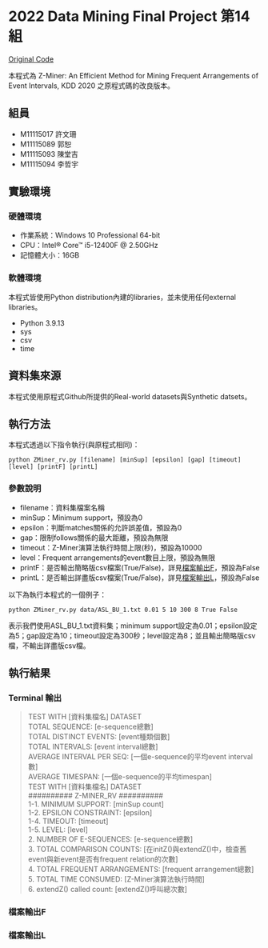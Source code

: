 # 2022 Data Mining Final Project 第14組

[Original Code](https://github.com/zedshape/zminer.git)

本程式為 Z-Miner: An Efficient Method for Mining Frequent Arrangements of Event Intervals, KDD 2020 之原程式碼的改良版本。

## 組員

* M11115017 許文珊
* M11115089 郭恕
* M11115093 陳堂吉
* M11115094 李哲宇

## 實驗環境

### 硬體環境

* 作業系統：Windows 10 Professional 64-bit
* CPU：Intel® Core™ i5-12400F @ 2.50GHz
* 記憶體大小：16GB

### 軟體環境

本程式皆使用Python distribution內建的libraries，並未使用任何external libraries。

* Python 3.9.13
* sys
* csv
* time

## 資料集來源

本程式使用原程式Github所提供的Real-world datasets與Synthetic datsets。

## 執行方法

本程式透過以下指令執行(與原程式相同)：

`python ZMiner_rv.py [filename] [minSup] [epsilon] [gap] [timeout] [level] [printF] [printL]`

### 參數說明

* filename：資料集檔案名稱
* minSup：Minimum support，預設為0
* epsilon：判斷matches關係的允許誤差值，預設為0
* gap：限制follows關係的最大距離，預設為無限
* timeout：Z-Miner演算法執行時間上限(秒)，預設為10000
* level：Frequent arrangements的event數目上限，預設為無限
* printF：是否輸出簡略版csv檔案(True/False)，詳見[檔案輸出F](#檔案輸出f)，預設為False
* printL：是否輸出詳盡版csv檔案(True/False)，詳見[檔案輸出L](#檔案輸出l)，預設為False

以下為執行本程式的一個例子：

`python ZMiner_rv.py data/ASL_BU_1.txt 0.01 5 10 300 8 True False`

表示我們使用ASL_BU_1.txt資料集；minimum support設定為0.01；epsilon設定為5；gap設定為10；timeout設定為300秒；level設定為8；並且輸出簡略版csv檔，不輸出詳盡版csv檔。

## 執行結果

### Terminal 輸出

>TEST WITH [資料集檔名] DATASET<br>
>TOTAL SEQUENCE: [e-sequence總數]<br>
>TOTAL DISTINCT EVENTS: [event種類個數]<br>
>TOTAL INTERVALS: [event interval總數]<br>
>AVERAGE INTERVAL PER SEQ: [一個e-sequence的平均event interval數]<br>
>AVERAGE TIMESPAN: [一個e-sequence的平均timespan]<br>
>TEST WITH [資料集檔名] DATASET<br>
>########## Z-MINER_RV ##########<br>
>1-1. MINIMUM SUPPORT: [minSup count]<br>
>1-2. EPSILON CONSTRAINT: [epsilon]<br>
>1-4. TIMEOUT: [timeout]<br>
>1-5. LEVEL: [level]<br>
>2. NUMBER OF E-SEQUENCES: [e-sequence總數]<br>
>3. TOTAL COMPARISON COUNTS: [在initZ()與extendZ()中，檢查舊event與新event是否有frequent relation的次數]<br>
>4. TOTAL FREQUENT ARRANGEMENTS: [frequent arrangement總數]<br>
>5. TOTAL TIME CONSUMED: [Z-Miner演算法執行時間]<br>
>6. extendZ() called count: [extendZ()呼叫總次數]

### 檔案輸出F

### 檔案輸出L